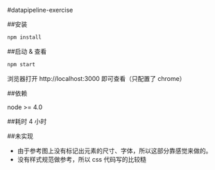 #datapipeline-exercise

##安装

```javascript
npm install
```

##启动 & 查看

```javascript
npm start
```

浏览器打开 http://localhost:3000 即可查看（只配置了 chrome）

##依赖

node >= 4.0

##耗时
4 小时

##未实现

- 由于参考图上没有标记出元素的尺寸、字体，所以这部分靠感觉来做的。
- 没有样式规范做参考，所以 css 代码写的比较糙
